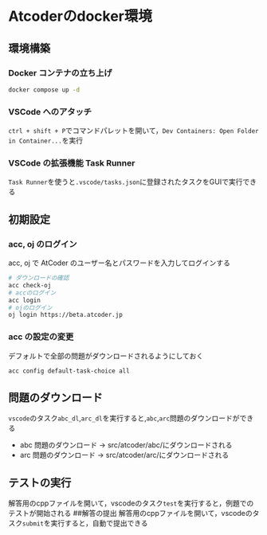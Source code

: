 # Atcoderのdocker環境
## 環境構築
### Docker コンテナの立ち上げ
```sh
docker compose up -d
```
### VSCode へのアタッチ
`ctrl + shift + P`でコマンドパレットを開いて，`Dev Containers: Open Folder in Container...`を実行
### VSCode の拡張機能 Task Runner
`Task Runner`を使うと`.vscode/tasks.json`に登録されたタスクをGUIで実行できる
## 初期設定
### acc, oj のログイン
acc, oj で AtCoder のユーザー名とパスワードを入力してログインする
```sh
# ダウンロードの確認
acc check-oj
# accのログイン
acc login
# ojのログイン
oj login https://beta.atcoder.jp
```
### acc の設定の変更
デフォルトで全部の問題がダウンロードされるようにしておく
```sh
acc config default-task-choice all
```
## 問題のダウンロード
`vscode`のタスク`abc_dl`,`arc_dl`を実行すると,`abc`,`arc`問題のダウンロードができる
* abc 問題のダウンロード -> src/atcoder/abc/にダウンロードされる
* arc 問題のダウンロード -> src/atcoder/arc/にダウンロードされる
## テストの実行
解答用のcppファイルを開いて，vscodeのタスク`test`を実行すると，例題でのテストが開始される
##解答の提出
解答用のcppファイルを開いて，vscodeのタスク`submit`を実行すると，自動で提出できる
